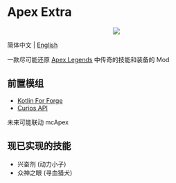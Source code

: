 # Apex Extra

<div style="text-align: center;">
    <img src="src/main/resources/assets/apex_extra/icon.webp">
</div>

简体中文 | [English](README_en.md)

一款尽可能还原 [Apex Legends](https://www.ea.com/games/apex-legends) 中传奇的技能和装备的 Mod

## 前置模组
- [Kotlin For Forge](https://modrinth.com/mod/kotlin-for-forge)
- [Curios API](https://modrinth.com/mod/curios)

未来可能联动 mcApex

## 现已实现的技能
- 兴奋剂 (动力小子)
- 众神之眼 (寻血猎犬)
